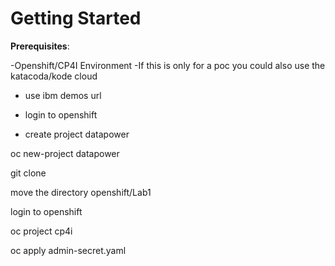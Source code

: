 # Getting Started

**Prerequisites**:

-Openshift/CP4I Environment
-If this is only for a poc you could also use the katacoda/kode cloud

- use ibm demos url 

- login to openshift 

- create project datapower

oc new-project datapower

git clone 

move the directory openshift/Lab1

login to openshift 

oc project cp4i 

oc apply admin-secret.yaml



